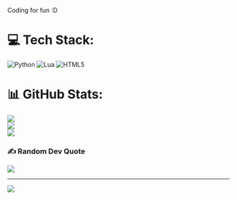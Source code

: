 Coding for fun :D

# 💻 Tech Stack:
![Python](https://img.shields.io/badge/python-3670A0?style=for-the-badge&logo=python&logoColor=ffdd54) ![Lua](https://img.shields.io/badge/lua-%232C2D72.svg?style=for-the-badge&logo=lua&logoColor=white) ![HTML5](https://img.shields.io/badge/html5-%23E34F26.svg?style=for-the-badge&logo=html5&logoColor=white)
# 📊 GitHub Stats:
![](https://github-readme-stats.vercel.app/api?username=Aarav256&theme=dark&hide_border=false&include_all_commits=false&count_private=false)<br/>
![](https://github-readme-streak-stats.herokuapp.com/?user=Aarav256&theme=dark&hide_border=false)<br/>
![](https://github-readme-stats.vercel.app/api/top-langs/?username=Aarav256&theme=dark&hide_border=false&include_all_commits=false&count_private=false&layout=compact)

### ✍️ Random Dev Quote
![](https://quotes-github-readme.vercel.app/api?type=horizontal&theme=radical)

---
[![](https://visitcount.itsvg.in/api?id=Aarav256&icon=10&color=9)](https://visitcount.itsvg.in)
